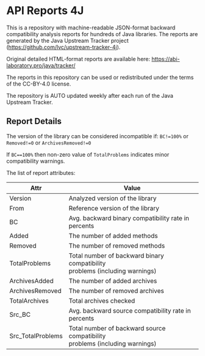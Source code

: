API Reports 4J
==============

This is a repository with machine-readable JSON-format backward compatibility analysis reports for hundreds of Java libraries. The reports are generated by the Java Upstream Tracker project (https://github.com/lvc/upstream-tracker-4j).

Original detailed HTML-format reports are available here: https://abi-laboratory.pro/java/tracker/

The reports in this repository can be used or redistributed under the terms of the CC-BY-4.0 license.

The repository is AUTO updated weekly after each run of the Java Upstream Tracker.

Report Details
--------------

The version of the library can be considered incompatible if: `BC!=100%` or `Removed!=0` or `ArchivesRemoved!=0`

If `BC==100%` then non-zero value of `TotalProblems` indicates minor compatibility warnings.

The list of report attributes:

| Attr              | Value                                                                          |
|-------------------|--------------------------------------------------------------------------------|
| Version           | Analyzed version of the library                                                |
| From              | Reference version of the library                                               |
| BC                | Avg. backward binary compatibility rate in percents                            |
| Added             | The number of added methods                                                    |
| Removed           | The number of removed methods                                                  |
| TotalProblems     | Total number of backward binary compatibility<br>problems (including warnings) |
| ArchivesAdded     | The number of added archives                                                   |
| ArchivesRemoved   | The number of removed archives                                                 |
| TotalArchives     | Total archives checked                                                         |
| Src_BC            | Avg. backward source compatibility rate in percents                            |
| Src_TotalProblems | Total number of backward source compatibility<br>problems (including warnings) |
